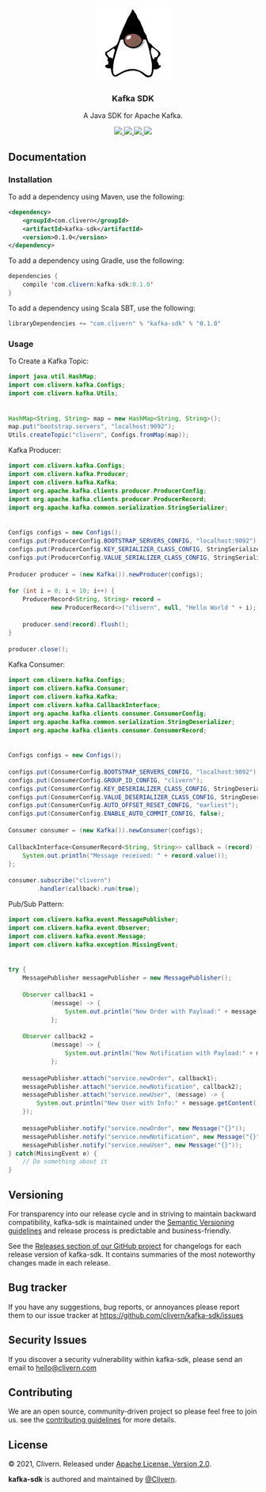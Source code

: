 <p align="center">
	<img alt="kafka-sdk Logo" src="/images/logo.png" height="150" />
	<h3 align="center">Kafka SDK</h3>
	<p align="center">A Java SDK for Apache Kafka.</p>
	<p align="center">
        <a href="https://github.com/Clivern/kafka-sdk/actions/workflows/ci.yml">
            <img src="https://github.com/Clivern/kafka-sdk/actions/workflows/ci.yml/badge.svg">
        </a>
		<a href="http://www.javadoc.io/doc/com.clivern/kafka-sdk">
            <img src="http://www.javadoc.io/badge/com.clivern/kafka-sdk.svg">
        </a>
		<a href="https://mvnrepository.com/artifact/com.clivern/kafka-sdk/0.1.0">
            <img src="https://img.shields.io/maven-central/v/com.clivern/kafka-sdk.svg">
        </a>
		<a href="https://github.com/Clivern/kafka-sdk/blob/main/LICENSE">
            <img src="https://img.shields.io/badge/LICENSE-Apache_2.0-orange.svg">
        </a>
	</p>
</p>


## Documentation

### Installation

To add a dependency using Maven, use the following:

```xml
<dependency>
    <groupId>com.clivern</groupId>
    <artifactId>kafka-sdk</artifactId>
    <version>0.1.0</version>
</dependency>
```

To add a dependency using Gradle, use the following:

```java
dependencies {
    compile 'com.clivern:kafka-sdk:0.1.0'
}
```

To add a dependency using Scala SBT, use the following:

```java
libraryDependencies += "com.clivern" % "kafka-sdk" % "0.1.0"
```

### Usage

To Create a Kafka Topic:

```java
import java.util.HashMap;
import com.clivern.kafka.Configs;
import com.clivern.kafka.Utils;


HashMap<String, String> map = new HashMap<String, String>();
map.put("bootstrap.servers", "localhost:9092");
Utils.createTopic("clivern", Configs.fromMap(map));
```

Kafka Producer:

```java
import com.clivern.kafka.Configs;
import com.clivern.kafka.Producer;
import com.clivern.kafka.Kafka;
import org.apache.kafka.clients.producer.ProducerConfig;
import org.apache.kafka.clients.producer.ProducerRecord;
import org.apache.kafka.common.serialization.StringSerializer;


Configs configs = new Configs();
configs.put(ProducerConfig.BOOTSTRAP_SERVERS_CONFIG, "localhost:9092");
configs.put(ProducerConfig.KEY_SERIALIZER_CLASS_CONFIG, StringSerializer.class);
configs.put(ProducerConfig.VALUE_SERIALIZER_CLASS_CONFIG, StringSerializer.class);

Producer producer = (new Kafka()).newProducer(configs);

for (int i = 0; i < 10; i++) {
    ProducerRecord<String, String> record =
            new ProducerRecord<>("clivern", null, "Hello World " + i);

    producer.send(record).flush();
}

producer.close();
```

Kafka Consumer:

```java
import com.clivern.kafka.Configs;
import com.clivern.kafka.Consumer;
import com.clivern.kafka.Kafka;
import com.clivern.kafka.CallbackInterface;
import org.apache.kafka.clients.consumer.ConsumerConfig;
import org.apache.kafka.common.serialization.StringDeserializer;
import org.apache.kafka.clients.consumer.ConsumerRecord;


Configs configs = new Configs();

configs.put(ConsumerConfig.BOOTSTRAP_SERVERS_CONFIG, "localhost:9092");
configs.put(ConsumerConfig.GROUP_ID_CONFIG, "clivern");
configs.put(ConsumerConfig.KEY_DESERIALIZER_CLASS_CONFIG, StringDeserializer.class);
configs.put(ConsumerConfig.VALUE_DESERIALIZER_CLASS_CONFIG, StringDeserializer.class);
configs.put(ConsumerConfig.AUTO_OFFSET_RESET_CONFIG, "earliest");
configs.put(ConsumerConfig.ENABLE_AUTO_COMMIT_CONFIG, false);

Consumer consumer = (new Kafka()).newConsumer(configs);

CallbackInterface<ConsumerRecord<String, String>> callback = (record) -> {
    System.out.println("Message received: " + record.value());
};

consumer.subscribe("clivern")
        .handler(callback).run(true);
```

Pub/Sub Pattern:

```java
import com.clivern.kafka.event.MessagePublisher;
import com.clivern.kafka.event.Observer;
import com.clivern.kafka.event.Message;
import com.clivern.kafka.exception.MissingEvent;


try {
    MessagePublisher messagePublisher = new MessagePublisher();

    Observer callback1 =
            (message) -> {
                System.out.println("New Order with Payload:" + message.getContent());
            };

    Observer callback2 =
            (message) -> {
                System.out.println("New Notification with Payload:" + message.getContent());
            };

    messagePublisher.attach("service.newOrder", callback1);
    messagePublisher.attach("service.newNotification", callback2);
    messagePublisher.attach("service.newUser", (message) -> {
        System.out.println("New User with Info:" + message.getContent());
    });

    messagePublisher.notify("service.newOrder", new Message("{}"));
    messagePublisher.notify("service.newNotification", new Message("{}"));
    messagePublisher.notify("service.newUser", new Message("{}"));
} catch(MissingEvent e) {
    // Do something about it
}
```


## Versioning

For transparency into our release cycle and in striving to maintain backward compatibility, kafka-sdk is maintained under the [Semantic Versioning guidelines](https://semver.org/) and release process is predictable and business-friendly.

See the [Releases section of our GitHub project](https://github.com/clivern/kafka-sdk/releases) for changelogs for each release version of kafka-sdk. It contains summaries of the most noteworthy changes made in each release.


## Bug tracker

If you have any suggestions, bug reports, or annoyances please report them to our issue tracker at https://github.com/clivern/kafka-sdk/issues


## Security Issues

If you discover a security vulnerability within kafka-sdk, please send an email to [hello@clivern.com](mailto:hello@clivern.com)


## Contributing

We are an open source, community-driven project so please feel free to join us. see the [contributing guidelines](CONTRIBUTING.md) for more details.


## License

© 2021, Clivern. Released under [Apache License, Version 2.0](https://www.apache.org/licenses/LICENSE-2.0).

**kafka-sdk** is authored and maintained by [@Clivern](http://github.com/clivern).
